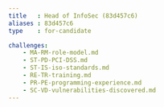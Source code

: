 ```yaml
---
title   : Head of InfoSec (83d457c6)
aliases : 83d457c6
type    : for-candidate

challenges:
    - MA-RM-role-model.md
    - ST-PD-PCI-DSS.md
    - ST-IS-iso-standards.md
    - RE-TR-training.md
    - PR-PE-programming-experience.md
    - SC-VD-vulnerabilities-discovered.md
---
```

